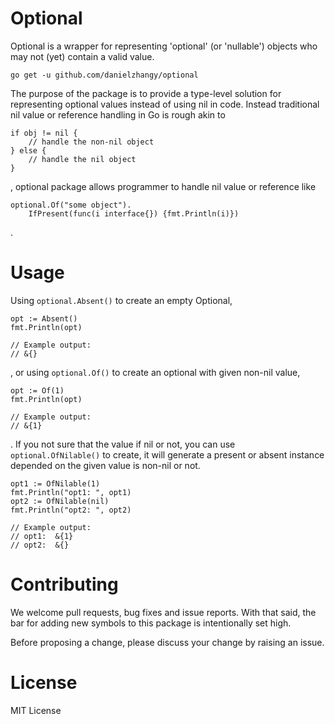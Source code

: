 # Optional
Optional is a wrapper for representing 'optional' (or 'nullable') objects who may not (yet) contain a valid value.

`go get -u github.com/danielzhangy/optional`

The purpose of the package is to provide a type-level solution for representing optional values instead of using nil in code. Instead traditional nil value or reference  handling in Go is rough akin to

```golang
if obj != nil {
    // handle the non-nil object
} else {
    // handle the nil object
}
```
, optional package allows programmer to handle nil value or reference like
```golang
optional.Of("some object").
    IfPresent(func(i interface{}) {fmt.Println(i)})
```
.


# Usage
Using `optional.Absent()` to create an empty Optional, 

```golang
opt := Absent()
fmt.Println(opt)

// Example output:
// &{}
```

, or using `optional.Of()` to create an optional with given non-nil value,

```golang
opt := Of(1)
fmt.Println(opt)

// Example output:
// &{1}
```

. If you not sure that the value if nil or not, you can use `optional.OfNilable()` to create, it will generate a present or absent instance depended on the given value is non-nil or not.

```golang
opt1 := OfNilable(1)
fmt.Println("opt1: ", opt1)
opt2 := OfNilable(nil)
fmt.Println("opt2: ", opt2)

// Example output:
// opt1:  &{1}
// opt2:  &{}
```

# Contributing
We welcome pull requests, bug fixes and issue reports. With that said, the bar for adding new symbols to this package is intentionally set high.

Before proposing a change, please discuss your change by raising an issue.

# License
MIT License